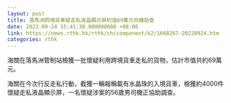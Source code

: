 ```yaml
---
layout: post
title: 落馬洲跨境貨車疑走私液晶顯示屏約值69萬元司機助查
date: 2022-09-24 15:41:30.000000000 +08:00
link: https://news.rthk.hk/rthk/ch/component/k2/1668267-20220924.htm
categories: rthk
---
```


海關在落馬洲管制站檢獲一批懷疑利用跨境貨車走私的貨物，估計市值共約69萬元。

海關在今次行反走私行動，截獲一輛報稱載有水晶珠的入境貨車，檢獲約4000件懷疑走私液晶顯示屏，一名懷疑涉案的56歲男司機正協助調查。
